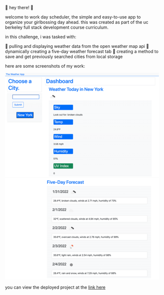 🌸 hey there! 🌸 <br />

welcome to work day scheduler, the simple and easy-to-use app to organize your girlbossing day ahead. this was created as part of the uc berkeley full stack development course curriculum. <br />

in this challenge, i was tasked with: <br />

🍓 pulling and displaying weather data from the open weather map api
🍓 dynamically creating a five-day weather forecast tab
🍓 creating a method to save and get previously searched cities from local storage

here are some screenshots of my work:

<img src ="./Assets/images/weather-app-img-1.png">
<img src ="./Assets/images/weather-app-img-2.png">

you can view the deployed project at the <a href="https://descardi-b.github.io/the-weather-app/">link here</a>
